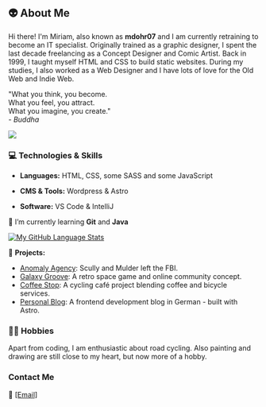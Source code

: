 ## 👽 About Me

Hi there!
I'm Miriam, also known as **mdohr07** and I am currently retraining to become an IT specialist. Originally trained as a graphic designer, I spent the last decade freelancing as a Concept Designer and Comic Artist. 
Back in 1999, I taught myself HTML and CSS to build static websites. During my studies, I also worked as a Web Designer and I have lots of love for the Old Web and Indie Web.

"What you think, you become.<br>
What you feel, you attract.<br>
What you imagine, you create."<br>
*- Buddha*

<img src="https://mdohr07.neocities.org/images/iwanttobelieve.gif">

### 💻 Technologies & Skills

- **Languages:** HTML, CSS, some SASS and some JavaScript

- **CMS & Tools:** Wordpress & Astro

- **Software:** VS Code & IntelliJ

🌱 I’m currently learning **Git** and **Java**


[![My GitHub Language Stats](https://github-readme-stats.vercel.app/api/top-langs/?username=mdohr07&langs_count=5&theme=radical)]()


🌟 **Projects:**
- [Anomaly Agency](https://github.com/mdohr07/anomalyagency): Scully and Mulder left the FBI.
- [Galaxy Groove](https://github.com/mdohr07/galaxygroove): A retro space game and online community concept.
- [Coffee Stop](https://github.com/mdohr07/coffeestop): A cycling café project blending coffee and bicycle services.
- [Personal Blog](https://github.com/mdohr07/blog): A frontend development blog in German - built with Astro.

<!--
- 🔭 I’m currently working on [Anomaly Agency](https://github.com/mdohr07/anomalyagency) -->


### 🚴‍♀️ Hobbies

Apart from coding, I am enthusiastic about road cycling. Also painting and drawing are still close to my heart, but now more of a hobby.

### Contact Me
📧 <a href="mailto: mdohr07@gmail.com">[Email]</a>

<!---
mdohr07/mdohr07 is a ✨ special ✨ repository because its `README.md` (this file) appears on your GitHub profile.
You can click the Preview link to take a look at your changes.
--->
